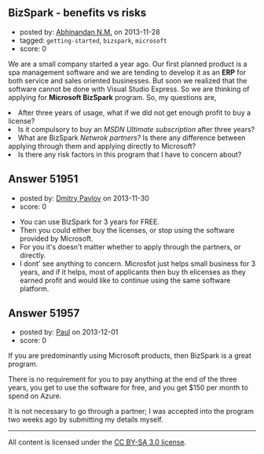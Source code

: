 ## BizSpark - benefits vs risks

- posted by: [Abhinandan N.M.](https://stackexchange.com/users/-1/29827-abhinandan-n-m) on 2013-11-28
- tagged: `getting-started`, `bizspark`, `microsoft`
- score: 0

<p>We are a small company started a year ago. Our first planned product is a spa management software and we are tending to develop it as an <strong>ERP</strong> for both service and sales oriented businesses. But soon we realized that the software cannot be done with Visual Studio Express. So we are thinking of applying for <strong>Microsoft BizSpark</strong> program. So, my questions are,

<li> After three years of usage, what if we did not get enough profit to buy a license?</li>
<li> Is it compulsory to buy an <em> MSDN Ultimate subscription </em> after three years?</li>
<li> What are BizSpark <em> Netwrok partners?</em> Is there any difference between applying   through them and applying directly to Microsoft?
<li> Is there any risk factors in this program that I have to concern about?</li></p>



## Answer 51951

- posted by: [Dmitry Pavlov](https://stackexchange.com/users/-1/29857-dmitry-pavlov) on 2013-11-30
- score: 0

<ul>
<li>You can use BizSpark for 3 years for FREE. </li>
<li>Then you could either buy the licenses, or stop using the software provided by Microsoft. </li>
<li>For you it's doesn't matter whether to apply through the partners, or directly.</li>
<li>I dont' see anything to concern. Microsfot just helps small business for 3 years, and if it helps, most of applicants then buy th elicenses as they earned profit and would like to continue using the same software platform. </li>
</ul>



## Answer 51957

- posted by: [Paul](https://stackexchange.com/users/-1/29861-paul) on 2013-12-01
- score: 0

<p>If you are predominantly using Microsoft products, then BizSpark is a great program. </p>

<p>There is no requirement for you to pay anything at the end of the three years, you get to use the software for free, and you get $150 per month to spend on Azure.</p>

<p>It is not necessary to go through a partner; I was accepted into the program two weeks ago by submitting my details myself.</p>




---

All content is licensed under the [CC BY-SA 3.0 license](https://creativecommons.org/licenses/by-sa/3.0/).
